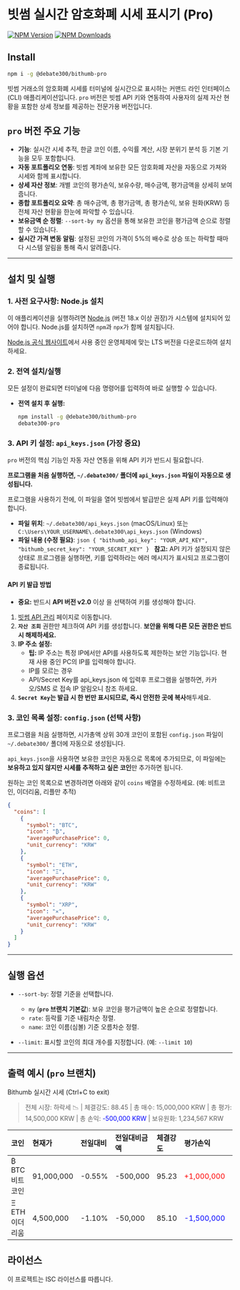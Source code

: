 # 빗썸 실시간 암호화폐 시세 표시기 (Pro)

[![NPM Version](https://img.shields.io/npm/v/@debate300/bithumb-pro.svg)](https://www.npmjs.com/package/@debate300/bithumb-pro)
[![NPM Downloads](https://img.shields.io/npm/dm/@debate300/bithumb-pro.svg)](https://www.npmjs.com/package/@debate300/bithumb-pro)

## Install

```bash
npm i -g @debate300/bithumb-pro
```

빗썸 거래소의 암호화폐 시세를 터미널에 실시간으로 표시하는 커맨드 라인 인터페이스(CLI) 애플리케이션입니다. `pro` 버전은 빗썸 API 키와 연동하여 사용자의 실제 자산 현황을 포함한 상세 정보를 제공하는 전문가용 버전입니다.

## `pro` 버전 주요 기능

- **기능**: 실시간 시세 추적, 한글 코인 이름, 수익률 계산, 시장 분위기 분석 등 기본 기능을 모두 포함합니다.
- **자동 포트폴리오 연동**: 빗썸 계좌에 보유한 모든 암호화폐 자산을 자동으로 가져와 시세와 함께 표시합니다.
- **상세 자산 정보**: 개별 코인의 평가손익, 보유수량, 매수금액, 평가금액을 상세히 보여줍니다.
- **종합 포트폴리오 요약**: 총 매수금액, 총 평가금액, 총 평가손익, 보유 원화(KRW) 등 전체 자산 현황을 한눈에 파악할 수 있습니다.
- **보유금액 순 정렬**: `--sort-by my` 옵션을 통해 보유한 코인을 평가금액 순으로 정렬할 수 있습니다.
- **실시간 가격 변동 알림**: 설정된 코인의 가격이 5%의 배수로 상승 또는 하락할 때마다 시스템 알림을 통해 즉시 알려줍니다.

---

## 설치 및 실행

### 1. 사전 요구사항: Node.js 설치

이 애플리케이션을 실행하려면 [Node.js](https://nodejs.org/) (버전 18.x 이상 권장)가 시스템에 설치되어 있어야 합니다. Node.js를 설치하면 `npm`과 `npx`가 함께 설치됩니다.

[Node.js 공식 웹사이트](https://nodejs.org/ko/download)에서 사용 중인 운영체제에 맞는 LTS 버전을 다운로드하여 설치하세요.

### 2. 전역 설치/실행

모든 설정이 완료되면 터미널에 다음 명령어를 입력하여 바로 실행할 수 있습니다.

- **전역 설치 후 실행:**
  ```bash
  npm install -g @debate300/bithumb-pro
  debate300-pro
  ```

### 3. API 키 설정: `api_keys.json` (가장 중요)

`pro` 버전의 핵심 기능인 자동 자산 연동을 위해 API 키가 반드시 필요합니다.

**프로그램을 처음 실행하면, `~/.debate300/` 폴더에 `api_keys.json` 파일이 자동으로 생성됩니다.**

프로그램을 사용하기 전에, 이 파일을 열어 빗썸에서 발급받은 실제 API 키를 입력해야 합니다.

- **파일 위치**: `~/.debate300/api_keys.json` (macOS/Linux) 또는 `C:\Users\YOUR_USERNAME\.debate300\api_keys.json` (Windows)
- **파일 내용 (수정 필요)**:
  `json
  {
    "bithumb_api_key": "YOUR_API_KEY",
    "bithumb_secret_key": "YOUR_SECRET_KEY"
  }
  `
  **참고:** API 키가 설정되지 않은 상태로 프로그램을 실행하면, 키를 입력하라는 에러 메시지가 표시되고 프로그램이 종료됩니다.

#### API 키 발급 방법

- **중요:** 반드시 **API 버전 v2.0** 이상 을 선택하여 키를 생성해야 합니다.

1.  [빗썸 API 관리](https://www.bithumb.com/react/api-support/management-api) 페이지로 이동합니다.
2.  **`자산 조회`** 권한만 체크하여 API 키를 생성합니다. **보안을 위해 다른 모든 권한은 반드시 해제하세요.**
3.  **IP 주소 설정:**
    - **팁:** IP 주소는 특정 IP에서만 API를 사용하도록 제한하는 보안 기능입니다. 현재 사용 중인 PC의 IP를 입력해야 합니다.
    - IP를 모르는 경우
    - API/Secret Key를 api_keys.json 에 입력후 프로그램을 실행하면, 카카오/SMS 로 접속 IP 알림오니 참조 하세요.
4.  **`Secret Key`는 발급 시 한 번만 표시되므로, 즉시 안전한 곳에 복사**해두세요.

### 3. 코인 목록 설정: `config.json` (선택 사항)

프로그램을 처음 실행하면, 시가총액 상위 30개 코인이 포함된 `config.json` 파일이 `~/.debate300/` 폴더에 자동으로 생성됩니다.

`api_keys.json`을 사용하면 보유한 코인은 자동으로 목록에 추가되므로, 이 파일에는 **보유하고 있지 않지만 시세를 추적하고 싶은 코인**만 추가하면 됩니다.

원하는 코인 목록으로 변경하려면 아래와 같이 `coins` 배열을 수정하세요. (예: 비트코인, 이더리움, 리플만 추적)

```json
{
  "coins": [
    {
      "symbol": "BTC",
      "icon": "₿",
      "averagePurchasePrice": 0,
      "unit_currency": "KRW"
    },
    {
      "symbol": "ETH",
      "icon": "Ξ",
      "averagePurchasePrice": 0,
      "unit_currency": "KRW"
    },
    {
      "symbol": "XRP",
      "icon": "✕",
      "averagePurchasePrice": 0,
      "unit_currency": "KRW"
    }
  ]
}
```

---

## 실행 옵션

- `--sort-by`: 정렬 기준을 선택합니다.

  - `my` (**`pro` 브랜치 기본값**): 보유 코인을 평가금액이 높은 순으로 정렬합니다.
  - `rate`: 등락률 기준 내림차순 정렬.
  - `name`: 코인 이름(심볼) 기준 오름차순 정렬.

- `--limit`: 표시할 코인의 최대 개수를 지정합니다. (예: `--limit 10`)

---

## 출력 예시 (`pro` 브랜치)

Bithumb 실시간 시세 (Ctrl+C to exit)

> 전체 시장: 하락세 📉 | 체결강도: 88.45 | 총 매수: 15,000,000 KRW | 총 평가: 14,500,000 KRW | 총 손익: <span style="color:blue">-500,000 KRW</span> | 보유원화: 1,234,567 KRW

| 코인           | 현재가     | 전일대비 | 전일대비금액 | 체결강도 | 평가손익                                   | 수익률  | 보유수량 | 평균매수가 | 매수금액  | 평가금액   | 전일종가   | 고가       | 저가       |
| :------------- | :--------- | :------- | :----------- | :------- | :----------------------------------------- | :------ | :------- | :--------- | :-------- | :--------- | :--------- | :--------- | :--------- |
| ₿ BTC 비트코인 | 91,000,000 | -0.55%   | -500,000     | 95.23    | <span style="color:red">+1,000,000</span>  | +10.00% | 0.11     | 90,000,000 | 9,900,000 | 10,010,000 | 91,500,000 | 92,000,000 | 90,500,000 |
| Ξ ETH 이더리움 | 4,500,000  | -1.10%   | -50,000      | 85.10    | <span style="color:blue">-1,500,000</span> | -30.00% | 1.00     | 6,000,000  | 6,000,000 | 4,500,000  | 4,550,000  | 4,600,000  | 4,450,000  |

## 라이선스

이 프로젝트는 ISC 라이선스를 따릅니다.
